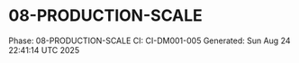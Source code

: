 # 08-PRODUCTION-SCALE
Phase: 08-PRODUCTION-SCALE
CI: CI-DM001-005
Generated: Sun Aug 24 22:41:14 UTC 2025
